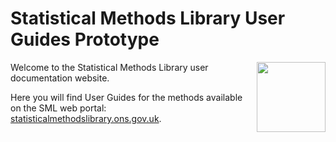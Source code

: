 # Statistical Methods Library User Guides Prototype

<img align="right" width="110" height="112" src="SML_logo_shelf.png">

Welcome to the Statistical Methods Library user documentation website. 

Here you will find User Guides for the methods available on the SML web portal: [statisticalmethodslibrary.ons.gov.uk](https://statisticalmethodslibrary.ons.gov.uk/).



